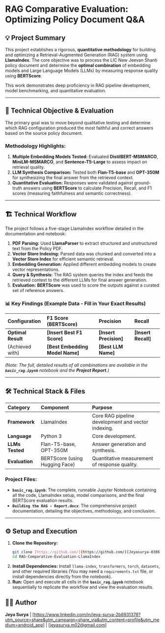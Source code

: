 # RAG Comparative Evaluation: Optimizing Policy Document Q&A

## 💡 Project Summary

This project establishes a rigorous, **quantitative methodology** for building and optimizing a Retrieval-Augmented Generation (RAG) system using **LlamaIndex**. The core objective was to process the LIC New Jeevan Shanti policy document and determine the **optimal combination** of embedding models and Large Language Models (LLMs) by measuring response quality using **BERTScore**.

This work demonstrates deep proficiency in RAG pipeline development, model benchmarking, and quantitative evaluation.

---

## 🎯 Technical Objective & Evaluation

The primary goal was to move beyond qualitative testing and determine which RAG configuration produced the most faithful and correct answers based on the source policy document.

### Methodology Highlights:

1.  **Multiple Embedding Models Tested:** Evaluated **DistilBERT-MSMARCO**, **MiniLM-MSMARCO**, and **Sentence-T5-Large** to assess impact on retrieval quality.
2.  **LLM Synthesis Comparison:** Tested both **Flan-T5-base** and **OPT-350M** for synthesizing the final answer from the retrieved context.
3.  **Quantitative Evaluation:** Responses were validated against ground-truth answers using **BERTScore** to calculate Precision, Recall, and F1 scores (measuring faithfulness and semantic correctness).

---

## 🏗️ Technical Workflow

The project follows a five-stage LlamaIndex workflow detailed in the documentation and notebook:

1.  **PDF Parsing:** Used **LlamaParser** to extract structured and unstructured text from the Policy PDF.
2.  **Vector Store Indexing:** Parsed data was chunked and converted into a **Vector Store Index** for efficient semantic retrieval.
3.  **Embedding Generation:** Applied different embedding models to create vector representations.
4.  **Query & Synthesis:** The RAG system queries the index and feeds the retrieved context to the different LLMs for final answer generation.
5.  **Evaluation:** **BERTScore** was used to score the outputs against a curated set of reference answers.

### 📊 Key Findings (Example Data - Fill in Your Exact Results)

| Configuration | F1 Score (BERTScore) | Precision | Recall |
| :--- | :--- | :--- | :--- |
| **Optimal Result** | **[Insert Best F1 Score]** | **[Insert Precision]** | **[Insert Recall]** |
| (Achieved with) | **[Best Embedding Model Name]** | **[Best LLM Name]** | |

*(Note: The full, detailed results of all combinations are available in the **`basic_rag.ipynb`** notebook and the **Project Report**.)*

---

## 🛠️ Technical Stack & Files

| Category | Component | Purpose |
| :--- | :--- | :--- |
| **Framework** | LlamaIndex | Core RAG pipeline development and vector indexing. |
| **Language** | Python 3 | Core development. |
| **LLMs Tested** | Flan-T5-base, OPT-350M | Answer generation and synthesis. |
| **Evaluation** | BERTScore (using Hugging Face) | Quantitative measurement of response quality. |

### Project Files:

* **`basic_rag.ipynb`**: The complete, runnable Jupyter Notebook containing all the code, LlamaIndex setup, model comparisons, and the final BERTScore evaluation results.
* **`Building the RAG - Report.docx`**: The comprehensive project documentation, detailing the objectives, methodology, and conclusion.

---

## ⚙️ Setup and Execution

1.  **Clone the Repository:**
    ```bash
    git clone [https://github.com/](https://github.com/)[Jeyasurya-0306]/RAG-Comparative-Evaluation-LlamaIndex.git
    cd RAG-Comparative-Evaluation-LlamaIndex
    ```
2.  **Install Dependencies:** Install `llama-index`, `transformers`, `torch`, `datasets`, and other required libraries (You may need a `requirements.txt` file, or install dependencies directly from the notebook).
3.  **Run:** Open and execute all cells in the **`basic_rag.ipynb`** notebook sequentially to replicate the workflow and view the evaluation results.

## 🧑‍💻 Author

**Jeya Surya** | [https://www.linkedin.com/in/jeya-surya-2b8931378?utm_source=share&utm_campaign=share_via&utm_content=profile&utm_medium=android_app] | [jeyasurya.m02@gmail.com]
